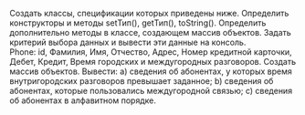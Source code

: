 Создать классы, спецификации которых приведены ниже. Определить конструкторы и методы setТип(), getТип(), toString(). Определить дополнительно методы в классе, создающем массив объектов. Задать критерий выбора данных и вывести эти данные на консоль.<br />
Phone: id, Фамилия, Имя, Отчество, Адрес, Номер кредитной карточки, Дебет, Кредит, Время городских и междугородных разговоров. Создать массив объектов. Вывести: a) сведения об абонентах, у которых время внутригородских разговоров превышает заданное; b) сведения об абонентах, которые пользовались междугородной связью; c) сведения об абонентах в алфавитном порядке. 